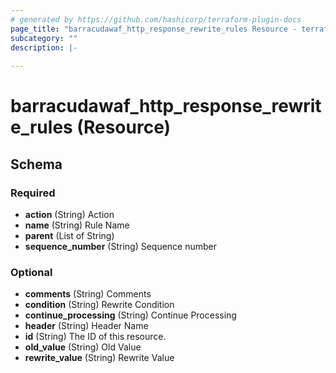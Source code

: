 ```yaml
---
# generated by https://github.com/hashicorp/terraform-plugin-docs
page_title: "barracudawaf_http_response_rewrite_rules Resource - terraform-provider-barracudawaf"
subcategory: ""
description: |-
  
---
```


# barracudawaf_http_response_rewrite_rules (Resource)





<!-- schema generated by tfplugindocs -->
## Schema

### Required

- **action** (String) Action
- **name** (String) Rule Name
- **parent** (List of String)
- **sequence_number** (String) Sequence number

### Optional

- **comments** (String) Comments
- **condition** (String) Rewrite Condition
- **continue_processing** (String) Continue Processing
- **header** (String) Header Name
- **id** (String) The ID of this resource.
- **old_value** (String) Old Value
- **rewrite_value** (String) Rewrite Value


